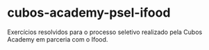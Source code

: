 # cubos-academy-psel-ifood
Exercícios resolvidos para o processo seletivo realizado pela Cubos Academy em parceria com o Ifood.
